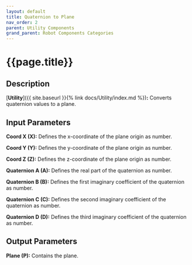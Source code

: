 ```yaml
---
layout: default
title: Quaternion to Plane
nav_order: 2
parent: Utility Components
grand_parent: Robot Components Categories
---
```


# **{{page.title}}**

## **Description**

[**Utility**]({{ site.baseurl }}{% link docs/Utility/index.md %})**:** 
Converts quaternion values to a plane.

## **Input Parameters**

**Coord X (X):** Defines the x-coordinate of the plane origin as number.

**Coord Y (Y):** Defines the y-coordinate of the plane origin as number.

**Coord Z (Z):** Defines the z-coordinate of the plane origin as number.

**Quaternion A (A):** Defines the real part of the quaternion as number.

**Quaternion B (B):** Defines the first imaginary coefficient of the quaternion as number.

**Quaternion C (C):** Defines the second imaginary coefficient of the quaternion as number.

**Quaternion D (D):** Defines the third imaginary coefficient of the quaternion as number.

## **Output Parameters**

**Plane (P):** Contains the plane.


